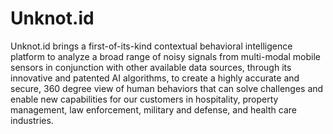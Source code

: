 # Unknot.id

Unknot.id brings a first-of-its-kind contextual behavioral intelligence platform to analyze a broad range of noisy signals from multi-modal mobile sensors in conjunction with other available data sources, through its innovative and patented AI algorithms, to create a highly accurate and secure, 360 degree view of human behaviors that can solve challenges and enable new capabilities for our customers in hospitality, property management, law enforcement, military and defense, and health care industries. 
